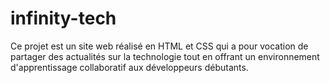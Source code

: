 # infinity-tech
Ce projet est un site web réalisé en HTML et CSS qui a pour vocation de partager des actualités sur la technologie tout en offrant un environnement d'apprentissage collaboratif aux développeurs débutants.
